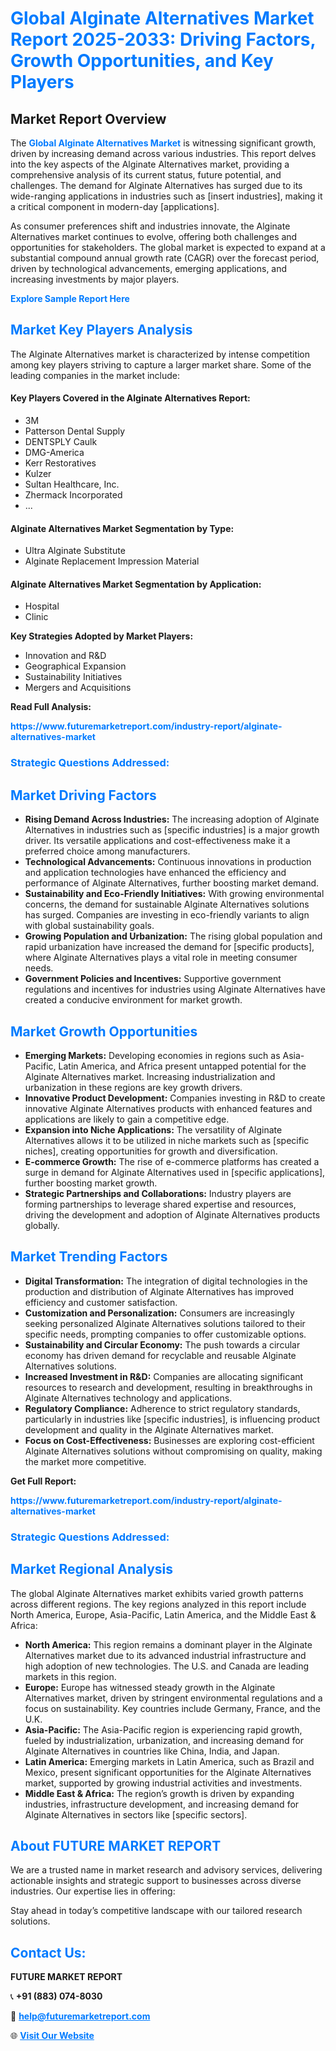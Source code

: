 <h1 style="color: #007BFF;">Global Alginate Alternatives Market Report 2025-2033: Driving Factors, Growth Opportunities, and Key Players</h1>

<section id="overview">
<h2>Market Report Overview</h2>
<p>The <a href="https://www.futuremarketreport.com/industry-report/alginate-alternatives-market" style="color: #007BFF; text-decoration: none;"><strong>Global Alginate Alternatives Market</strong></a> is witnessing significant growth, driven by increasing demand across various industries. This report delves into the key aspects of the Alginate Alternatives market, providing a comprehensive analysis of its current status, future potential, and challenges. The demand for Alginate Alternatives has surged due to its wide-ranging applications in industries such as [insert industries], making it a critical component in modern-day [applications].</p>
<p>As consumer preferences shift and industries innovate, the Alginate Alternatives market continues to evolve, offering both challenges and opportunities for stakeholders. The global market is expected to expand at a substantial compound annual growth rate (CAGR) over the forecast period, driven by technological advancements, emerging applications, and increasing investments by major players.</p>
</section>

<section id="overview">
<p><a href="https://www.futuremarketreport.com/request-sample/reportId=103313" style="color: #007BFF; text-decoration: none;"><strong>Explore Sample Report Here</strong></a></p>
</section>

<section id="key-players">
<h2 style="color: #007BFF;">Market Key Players Analysis</h2>
<p>The Alginate Alternatives market is characterized by intense competition among key players striving to capture a larger market share. Some of the leading companies in the market include:</p>
<h4>Key Players Covered in the Alginate Alternatives Report:</h4>
<ul><li>3M</li><li>Patterson Dental Supply</li><li>DENTSPLY Caulk</li><li>DMG-America</li><li>Kerr Restoratives</li><li>Kulzer</li><li>Sultan Healthcare, Inc.</li><li>Zhermack Incorporated</li><li>...</li></ul>
<h4>Alginate Alternatives Market Segmentation by Type:</h4>
<ul><li>Ultra Alginate Substitute</li><li>Alginate Replacement Impression Material</li></ul>

<h4>Alginate Alternatives Market Segmentation by Application:</h4>
<ul><li>Hospital</li><li>Clinic</li></ul>
<p><strong>Key Strategies Adopted by Market Players:</strong></p>
<ul>
<li>Innovation and R&D</li>
<li>Geographical Expansion</li>
<li>Sustainability Initiatives</li>
<li>Mergers and Acquisitions</li>
</ul>
</section>

<section>
<p><strong>Read Full Analysis: </strong></p><a href="https://www.futuremarketreport.com/industry-report/alginate-alternatives-market" style="color: #007BFF; text-decoration: none;"><strong>https://www.futuremarketreport.com/industry-report/alginate-alternatives-market</strong></a>
<h3 style="color: #007BFF;">Strategic Questions Addressed:</h3>
</section>

<section id="driving-factors">
<h2 style="color: #007BFF;">Market Driving Factors</h2>
<ul>
<li><strong>Rising Demand Across Industries:</strong> The increasing adoption of Alginate Alternatives in industries such as [specific industries] is a major growth driver. Its versatile applications and cost-effectiveness make it a preferred choice among manufacturers.</li>
<li><strong>Technological Advancements:</strong> Continuous innovations in production and application technologies have enhanced the efficiency and performance of Alginate Alternatives, further boosting market demand.</li>
<li><strong>Sustainability and Eco-Friendly Initiatives:</strong> With growing environmental concerns, the demand for sustainable Alginate Alternatives solutions has surged. Companies are investing in eco-friendly variants to align with global sustainability goals.</li>
<li><strong>Growing Population and Urbanization:</strong> The rising global population and rapid urbanization have increased the demand for [specific products], where Alginate Alternatives plays a vital role in meeting consumer needs.</li>
<li><strong>Government Policies and Incentives:</strong> Supportive government regulations and incentives for industries using Alginate Alternatives have created a conducive environment for market growth.</li>
</ul>
</section>

<section id="growth-opportunities">
<h2 style="color: #007BFF;">Market Growth Opportunities</h2>
<ul>
<li><strong>Emerging Markets:</strong> Developing economies in regions such as Asia-Pacific, Latin America, and Africa present untapped potential for the Alginate Alternatives market. Increasing industrialization and urbanization in these regions are key growth drivers.</li>
<li><strong>Innovative Product Development:</strong> Companies investing in R&D to create innovative Alginate Alternatives products with enhanced features and applications are likely to gain a competitive edge.</li>
<li><strong>Expansion into Niche Applications:</strong> The versatility of Alginate Alternatives allows it to be utilized in niche markets such as [specific niches], creating opportunities for growth and diversification.</li>
<li><strong>E-commerce Growth:</strong> The rise of e-commerce platforms has created a surge in demand for Alginate Alternatives used in [specific applications], further boosting market growth.</li>
<li><strong>Strategic Partnerships and Collaborations:</strong> Industry players are forming partnerships to leverage shared expertise and resources, driving the development and adoption of Alginate Alternatives products globally.</li>
</ul>
</section>

<section id="trending-factors">
<h2 style="color: #007BFF;">Market Trending Factors</h2>
<ul>
<li><strong>Digital Transformation:</strong> The integration of digital technologies in the production and distribution of Alginate Alternatives has improved efficiency and customer satisfaction.</li>
<li><strong>Customization and Personalization:</strong> Consumers are increasingly seeking personalized Alginate Alternatives solutions tailored to their specific needs, prompting companies to offer customizable options.</li>
<li><strong>Sustainability and Circular Economy:</strong> The push towards a circular economy has driven demand for recyclable and reusable Alginate Alternatives solutions.</li>
<li><strong>Increased Investment in R&D:</strong> Companies are allocating significant resources to research and development, resulting in breakthroughs in Alginate Alternatives technology and applications.</li>
<li><strong>Regulatory Compliance:</strong> Adherence to strict regulatory standards, particularly in industries like [specific industries], is influencing product development and quality in the Alginate Alternatives market.</li>
<li><strong>Focus on Cost-Effectiveness:</strong> Businesses are exploring cost-efficient Alginate Alternatives solutions without compromising on quality, making the market more competitive.</li>
</ul>
</section>

<section>
<p><strong>Get Full Report: </strong></p><a href="https://www.futuremarketreport.com/industry-report/alginate-alternatives-market" style="color: #007BFF; text-decoration: none;"><strong>https://www.futuremarketreport.com/industry-report/alginate-alternatives-market</strong></a>
<h3 style="color: #007BFF;">Strategic Questions Addressed:</h3>
</section>


<section id="regional-analysis">
<h2 style="color: #007BFF;">Market Regional Analysis</h2>
<p>The global Alginate Alternatives market exhibits varied growth patterns across different regions. The key regions analyzed in this report include North America, Europe, Asia-Pacific, Latin America, and the Middle East & Africa:</p>
<ul>
<li><strong>North America:</strong> This region remains a dominant player in the Alginate Alternatives market due to its advanced industrial infrastructure and high adoption of new technologies. The U.S. and Canada are leading markets in this region.</li>
<li><strong>Europe:</strong> Europe has witnessed steady growth in the Alginate Alternatives market, driven by stringent environmental regulations and a focus on sustainability. Key countries include Germany, France, and the U.K.</li>
<li><strong>Asia-Pacific:</strong> The Asia-Pacific region is experiencing rapid growth, fueled by industrialization, urbanization, and increasing demand for Alginate Alternatives in countries like China, India, and Japan.</li>
<li><strong>Latin America:</strong> Emerging markets in Latin America, such as Brazil and Mexico, present significant opportunities for the Alginate Alternatives market, supported by growing industrial activities and investments.</li>
<li><strong>Middle East & Africa:</strong> The region’s growth is driven by expanding industries, infrastructure development, and increasing demand for Alginate Alternatives in sectors like [specific sectors].</li>
</ul>
</section>

<footer>
<h2 style="color: #007BFF;">About FUTURE MARKET REPORT</h2>
<p>We are a trusted name in market research and advisory services, delivering actionable insights and strategic support to businesses across diverse industries. Our expertise lies in offering:</p>

<p>Stay ahead in today’s competitive landscape with our tailored research solutions.</p>

<h2 style="color: #007BFF;">Contact Us:</h2>
<p><strong>FUTURE MARKET REPORT</strong></p>
<p>📞 <strong>+91 (883) 074-8030</strong></p>
<p>📧 <strong><a href="mailto:help@futuremarketreport.com" style="color: #007BFF;">help@futuremarketreport.com</a></strong></p>
<p>🌐 <strong><a href="https://www.futuremarketreport.com/" style="color: #007BFF;">Visit Our Website</a></strong></p>
</footer>